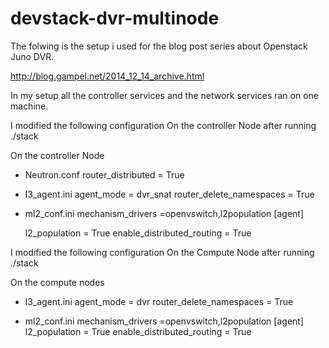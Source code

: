 devstack-dvr-multinode
======================
The folwing is the setup i used for the blog post series about Openstack Juno DVR. 

http://blog.gampel.net/2014_12_14_archive.html

In my setup all the controller services and the network services ran on one machine.

I modified the following configuration  On the controller Node after running  ./stack 

On the controller Node 
* Neutron.conf 
  router_distributed = True

* l3_agent.ini 
  agent_mode = dvr_snat
 router_delete_namespaces = True

* ml2_conf.ini 
  mechanism_drivers =openvswitch,l2population
  [agent]

    l2_population = True
    enable_distributed_routing = True

I modified the following configuration  On the Compute  Node after running  ./stack 

On the compute nodes 

* l3_agent.ini 
  agent_mode = dvr
  router_delete_namespaces = True


* ml2_conf.ini 
mechanism_drivers =openvswitch,l2population
[agent]
l2_population = True
enable_distributed_routing = True


